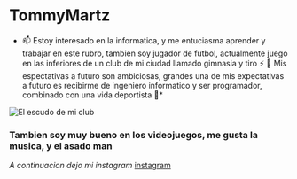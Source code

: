 # TommyMartz
* 📫 Estoy interesado en la informatica, y me entuciasma aprender y trabajar en este rubro, tambien soy jugador de futbol, actualmente juego en las inferiores de un club de mi ciudad llamado gimnasia y tiro ⚡ 
🌱 Mis espectativas a futuro son ambiciosas, grandes una de mis expectativas a futuro es recibirme de ingeniero informatico y ser programador, combinado con una vida deportista 💞️*

![El escudo de mi club](https://pbs.twimg.com/profile_images/520219291489419265/ZZ9XRCh7_400x400.jpeg)

### Tambien soy muy bueno en los videojuegos, me gusta la musica, y el asado man 
*A continuacion dejo mi instagram* [instagram](https://www.instagram.com/)


 
 
